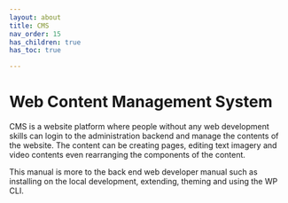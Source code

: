 ```yaml
---
layout: about
title: CMS
nav_order: 15
has_children: true
has_toc: true

---
```


# Web Content Management System

CMS is a website platform where people without any web development skills can login to the administration backend and manage the contents of the website. The content can be creating pages, editing text imagery and video contents even rearranging the components of the content.


This manual is more to the back end web developer manual such as installing on the local development, extending, theming and using the WP CLI.